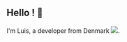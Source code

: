 ## Hello ! 🤙
<div align="">
  <p>
    I'm Luis, a developer from Denmark <img src="https://img.icons8.com/color/15/000000/denmark.png"/>. 
  </p>
</div>

<!-- ![Metrics](https://metrics.lecoq.io/Luis-Sejer?template=classic&base.community=0&base.repositories=0&languages=1&fortune=1&lines=1&isocalendar=1&base=header%2C%20activity%2C%20community%2C%20repositories%2C%20metadata&base.indepth=false&base.hireable=false&base.skip=false&isocalendar=false&isocalendar.duration=full-year&languages=false&languages.ignored=html%2Ccss&languages.limit=8&languages.threshold=0%25&languages.other=false&languages.colors=github&languages.sections=most-used&languages.indepth=false&languages.analysis.timeout=15&languages.analysis.timeout.repositories=7.5&languages.categories=markup%2C%20programming&languages.recent.categories=markup%2C%20programming&languages.recent.load=300&languages.recent.days=14&lines=false&lines.sections=base&lines.repositories.limit=4&lines.history.limit=1&lines.delay=0&fortune=false&config.timezone=Europe%2FCopenhagen) -->

